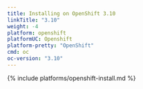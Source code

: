 ```yaml
---
title: Installing on OpenShift 3.10
linkTitle: "3.10"
weight: -4
platform: openshift
platformUC: Openshift
platform-pretty: "OpenShift"
cmd: oc
oc-version: "3.10"
---
```


{% include platforms/openshift-install.md %}
